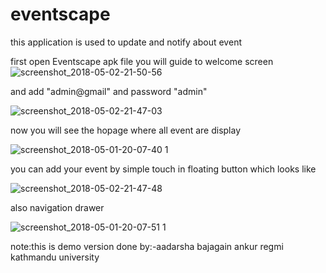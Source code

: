 # eventscape
this application is used to update and notify about event

first open Eventscape apk file you will guide to welcome screen
![screenshot_2018-05-02-21-50-56](https://user-images.githubusercontent.com/35558616/39535447-a0731992-4e53-11e8-90c8-42b82d8e6f7f.png)

and add "admin@gmail" and password "admin" 


![screenshot_2018-05-02-21-47-03](https://user-images.githubusercontent.com/35558616/39535585-04b29dc4-4e54-11e8-85b4-e4ae4ff06f6a.png)

now you will see the hopage where all event are display 

![screenshot_2018-05-01-20-07-40 1](https://user-images.githubusercontent.com/35558616/39535739-6c4f7ede-4e54-11e8-9c18-901d1c6ddaed.png)


you can add your event by simple touch in floating button which looks like

![screenshot_2018-05-02-21-47-48](https://user-images.githubusercontent.com/35558616/39535953-efcaeee2-4e54-11e8-9e49-5733fd931867.png)

also navigation drawer

![screenshot_2018-05-01-20-07-51 1](https://user-images.githubusercontent.com/35558616/39535748-72d160b0-4e54-11e8-9a57-a40ca84517e1.png)


note:this is demo version
done by:-aadarsha bajagain
         ankur regmi
         kathmandu university
